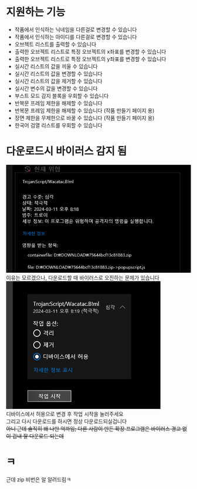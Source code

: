 # 지원하는 기능
- 작품에서 인식하는 닉네임을 다른걸로 변경할 수 있습니다
- 작품에서 인식하는 아이디를 다른걸로 변경할 수 있습니다
- 오브젝트 리스트를 출력할 수 있습니다
- 출력한 오브젝트 리스트로 특정 오브젝트의 x좌표를 변경할 수 있습니다
- 출력한 오브젝트 리스트로 특정 오브젝트의 y좌표를 변경할 수 있습니다
- 실시간 리스트의 값을 끼울 수 있습니다
- 실시간 리스트의 값을 변경할 수 있습니다
- 실시간 리스트의 값을 제거할 수 있습니다
- 실시간 변수의 값을 변경할 수 있습니다
- 부스트 모드 감지 블록을 우회할 수 있습니다
- 반복문 프레임 제한을 해제할 수 있습니다
- 반복문 프레임 제한을 해제할 수 있습니다 (작품 만들기 페이지 용)
- 장면 제한을 무제한으로 바꿀 수 있습니다 (작품 만들기 페이지 용)
- 한국어 검열 리스트를 우회할 수 있습니다

# 다운로드시 바이러스 감지 됨
![](./image/1.png)  
이유는 모르겠으나, 다운로드할 때 바이러스로 오진하는 문제가 있습니다
![](./image/2.png)  
디바이스에서 허용으로 변경 후 작업 시작을 눌러주세요  
그리고 다시 다운로드를 하시면 정상 다운로드되실겁니다  
~~아니 근데 솔직히 왜 나만 억까임; 다른 사람이 만든 확장 프로그램은 바이러스 경고 없이 겁내 잘 다운로드 되는데~~

# ㅋ
근데 zip 비번은 알 알려드림ㅋ
